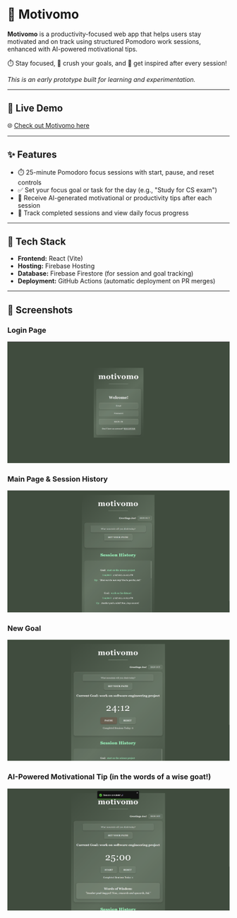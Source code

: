 # 📱 Motivomo

**Motivomo** is a productivity-focused web app that helps users stay motivated and on track using structured Pomodoro work sessions, enhanced with AI-powered motivational tips.

⏱️ Stay focused, 🎯 crush your goals, and 🧠 get inspired after every session!

*This is an early prototype built for learning and experimentation.*

---

## 🚀 Live Demo
🌐 [Check out Motivomo here](https://motivomo-2c693.web.app/)

---

## ✨ Features
- ⏱️ 25-minute Pomodoro focus sessions with start, pause, and reset controls
- ✅ Set your focus goal or task for the day (e.g., "Study for CS exam")
- 🧠 Receive AI-generated motivational or productivity tips after each session
- 🎯 Track completed sessions and view daily focus progress

---

## 📂 Tech Stack
- **Frontend:** React (Vite)
- **Hosting:** Firebase Hosting
- **Database:** Firebase Firestore (for session and goal tracking)
- **Deployment:** GitHub Actions (automatic deployment on PR merges)

---

## 📸 Screenshots

### Login Page
![Login Page](public/loginpage.png)

### Main Page & Session History
![Dashboard](public/dashboard.png)

### New Goal
![New Goal](public/newgoal.png)

### AI-Powered Motivational Tip (in the words of a wise goat!)
![AI Tip](public/aitip.png)